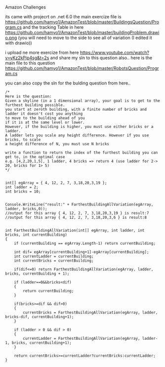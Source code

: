 Amazon Challenges 

its came with projecrt on .net 6.0
the main exercize file is https://github.com/hamyo1/AmazonTest/blob/master/BuildingsQuestion/Program.cs
and the tracking Table in here https://github.com/hamyo1/AmazonTest/blob/master/buildingProblem.drawio.png
(you will need to move to the side to see all of variation (I edited it with drawio))

i upload ne more exercize from here https://www.youtube.com/watch?v=yKz2kPip4sg&t=2s and share my sln to this question also..
here is the main file to this question https://github.com/hamyo1/AmazonTest/blob/master/RobotsQuestion/Program.cs



you can also copy the sln for the bulding question from here..

```
/*
Here is the question:
Given a skyline (in a 1 dimensional array), your goal is to get to the furthest building possible.
you start at zeroth building, with a finite number of bricks and ladder it doesn't cost you anything
to move to the building ahead of you
if it is at the same level or lower.
However, if the building is higher, you must use either bricks or a ladder.
A ladder lets you scale any height difference. However if you use bricks, to scale
a height difference of N, you must use N bricks

write a function to return the index of the furthest building you can get to, in the optimal case
e.g. [4,2,20,1,5], 1 ladder, 4 bricks => return 4 (use ladder for 2-> 20, bricks for 1> 5)
*/


int[] egArray = { 4, 12, 2, 7, 3,18,20,3,19 };
int ladder = 2;
int bricks = 10;


Console.WriteLine("result:" + FarthestBuildingAllVariation(egArray, ladder, bricks,0));
//output for this array { 4, 12, 2, 7, 3,18,20,3,19 } is result:7
//output for this array { 4, 12, 2, 7, 3,18,20,3,6 } is result:8


int FarthestBuildingAllVariation(int[] egArray, int ladder, int bricks, int currentBuilding)
{
    if (currentBuilding == egArray.Length-1) return currentBuilding;
    
    int dif= egArray[currentBuilding+1]-egArray[currentBuilding];
    int currentLadder = currentBuilding;
    int currentBricks = currentBuilding;
    
    if(dif<=0) return FarthestBuildingAllVariation(egArray, ladder, bricks, currentBuilding + 1);

    if (ladder==0&&bricks<dif)
    {
        return currentBuilding;
    }

    if(bricks>=dif && dif>0)
    {
        currentBricks = FarthestBuildingAllVariation(egArray, ladder, bricks-dif, currentBuilding+1);
    }

    if (ladder > 0 && dif > 0)
    {
        currentLadder = FarthestBuildingAllVariation(egArray, ladder-1, bricks, currentBuilding+1);
    }
    
    return currentBricks>=currentLadder?currentBricks:currentLadder;
}
```
